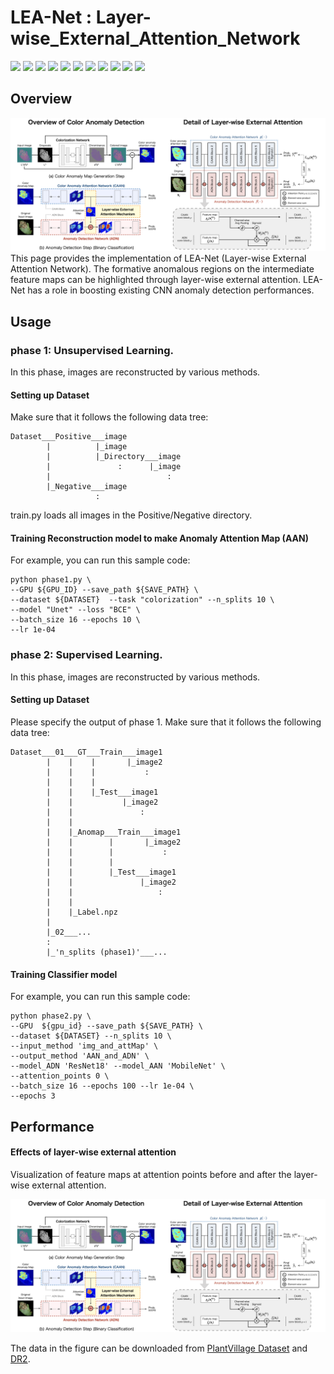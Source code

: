 # LEA-Net : Layer-wise_External_Attention_Network

<!-- Badges -->
<p>
    <img src="https://img.shields.io/badge/LEA_Net-1.0-FFF.svg?style=flat">
    <img src="https://img.shields.io/badge/Python-3.8.12-3776AB.svg?style=flat&logo=Python">
    <img src="https://img.shields.io/badge/TensorFlow-2.4.1-FF6F00.svg?style=flat&logo=TensorFlow">
    <img src="https://img.shields.io/badge/TF_addons-0.14.0-FF6F00.svg?style=flat">
    <img src="https://img.shields.io/badge/Keras-2.3.1-D00000.svg?style=flat&logo=Keras">
    <img src="https://img.shields.io/badge/NumPy-1.19.5-013243.svg?style=flat&logo=NumPy">
    <img src="https://img.shields.io/badge/OpenCV-4.5.3.56-5C3EE8.svg?style=flat&logo=OpenCV">
    <img src="https://img.shields.io/badge/pandas-1.3.3-150458.svg?style=flat&logo=pandas">
    <img src="https://img.shields.io/badge/Pillow-8.4.0-000000.svg?style=flat">
    <img src="https://img.shields.io/badge/scikit_image-0.18.3-F7931E.svg?style=flat">
    <img src="https://img.shields.io/badge/scikit_learn-0.24.2-F7931E.svg?style=flat&logo=scikit-learn">
</p>

## Overview
<div align="center">
    <img src="README_Figures/Overview_LEA-Net.png">
</div>
This page provides the implementation of LEA-Net (Layer-wise External Attention Network). The formative anomalous regions on the intermediate feature maps can be highlighted through layer-wise external attention. LEA-Net has a role in boosting existing CNN anomaly detection performances.

## Usage
### phase 1: Unsupervised Learning.
In this phase, images are reconstructed by various methods.
#### Setting up Dataset
Make sure that it follows the following data tree:
```
Dataset___Positive___image
        |          |_image
        |          |_Directory___image
        |               :      |_image
        |                          :
        |_Negative___image
                   :
```
train.py loads all images in the Positive/Negative directory.

#### Training Reconstruction model to make Anomaly Attention Map (AAN)
For example, you can run this sample code:
```
python phase1.py \
--GPU ${GPU_ID} --save_path ${SAVE_PATH} \
--dataset ${DATASET}  --task "colorization" --n_splits 10 \
--model "Unet" --loss "BCE" \
--batch_size 16 --epochs 10 \
--lr 1e-04
```


### phase 2: Supervised Learning.
In this phase, images are reconstructed by various methods.
#### Setting up Dataset
Please specify the output of phase 1. Make sure that it follows the following data tree:
```
Dataset___01___GT___Train___image1
        |    |    |       |_image2
        |    |    |           :
        |    |    |
        |    |    |_Test___image1
        |    |           |_image2
        |    |               :
        |    |
        |    |_Anomap___Train___image1
        |    |        |       |_image2
        |    |        |           :
        |    |        |
        |    |        |_Test___image1
        |    |               |_image2
        |    |                   :
        |    |
        |    |_Label.npz
        |
        |_02___...
        :
        |_'n_splits (phase1)'___...
```
#### Training Classifier model
For example, you can run this sample code:
```
python phase2.py \
--GPU  ${gpu_id} --save_path ${SAVE_PATH} \
--dataset ${DATASET} --n_splits 10 \
--input_method 'img_and_attMap' \
--output_method 'AAN_and_ADN' \
--model_ADN 'ResNet18' --model_AAN 'MobileNet' \
--attention_points 0 \
--batch_size 16 --epochs 100 --lr 1e-04 \
--epochs 3
```

## Performance
#### Effects of layer-wise external attention
Visualization of feature maps at attention points before and after the layer-wise external attention.

<div align="center">
    <img src="README_Figures/Overview_LEA-Net.png">
</div>

The data in the figure can be downloaded from [PlantVillage Dataset](https://www.kaggle.com/datasets/emmarex/plantdisease) and [DR2](https://figshare.com/articles/dataset/Advancing_Bag_of_Visual_Words_Representations_for_Lesion_Classification_in_Retinal_Images/953671/3).